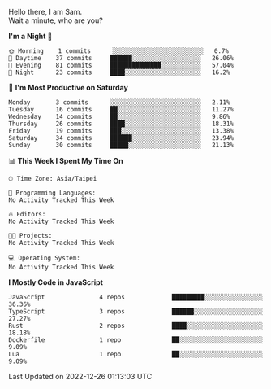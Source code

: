Hello there, I am Sam.  
Wait a minute, who are you?
  
<!--START_SECTION:waka-->
**I'm a Night 🦉** 

```text
🌞 Morning    1 commits      ░░░░░░░░░░░░░░░░░░░░░░░░░   0.7% 
🌆 Daytime    37 commits     ██████░░░░░░░░░░░░░░░░░░░   26.06% 
🌃 Evening    81 commits     ██████████████░░░░░░░░░░░   57.04% 
🌙 Night      23 commits     ████░░░░░░░░░░░░░░░░░░░░░   16.2%

```
📅 **I'm Most Productive on Saturday** 

```text
Monday       3 commits      ░░░░░░░░░░░░░░░░░░░░░░░░░   2.11% 
Tuesday      16 commits     ██░░░░░░░░░░░░░░░░░░░░░░░   11.27% 
Wednesday    14 commits     ██░░░░░░░░░░░░░░░░░░░░░░░   9.86% 
Thursday     26 commits     ████░░░░░░░░░░░░░░░░░░░░░   18.31% 
Friday       19 commits     ███░░░░░░░░░░░░░░░░░░░░░░   13.38% 
Saturday     34 commits     ██████░░░░░░░░░░░░░░░░░░░   23.94% 
Sunday       30 commits     █████░░░░░░░░░░░░░░░░░░░░   21.13%

```


📊 **This Week I Spent My Time On** 

```text
⌚︎ Time Zone: Asia/Taipei

💬 Programming Languages: 
No Activity Tracked This Week

🔥 Editors: 
No Activity Tracked This Week

🐱‍💻 Projects: 
No Activity Tracked This Week

💻 Operating System: 
No Activity Tracked This Week

```

**I Mostly Code in JavaScript** 

```text
JavaScript               4 repos             █████████░░░░░░░░░░░░░░░░   36.36% 
TypeScript               3 repos             ██████░░░░░░░░░░░░░░░░░░░   27.27% 
Rust                     2 repos             ████░░░░░░░░░░░░░░░░░░░░░   18.18% 
Dockerfile               1 repo              ██░░░░░░░░░░░░░░░░░░░░░░░   9.09% 
Lua                      1 repo              ██░░░░░░░░░░░░░░░░░░░░░░░   9.09%

```



 Last Updated on 2022-12-26 01:13:03 UTC
<!--END_SECTION:waka-->
